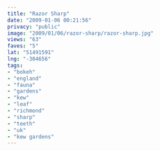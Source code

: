 ```yaml
---
title: "Razor Sharp"
date: "2009-01-06 00:21:56"
privacy: "public"
image: "2009/01/06/razor-sharp/razor-sharp.jpg"
views: "63"
faves: "5"
lat: "51491591"
lng: "-304656"
tags:
- "bokeh"
- "england"
- "fauna"
- "gardens"
- "kew"
- "leaf"
- "richmond"
- "sharp"
- "teeth"
- "uk"
- "kew gardens"
---
```

<a href="/photos/2009/01/06/razor-sharp"></a>
